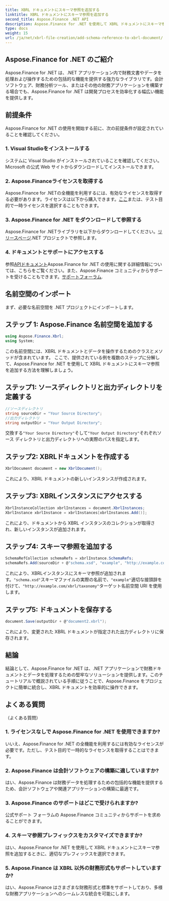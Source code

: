 ```yaml
---
title: XBRL ドキュメントにスキーマ参照を追加する
linktitle: XBRL ドキュメントにスキーマ参照を追加する
second_title: Aspose.Finance .NET API
description: Aspose.Finance for .NET を使用して XBRL ドキュメントにスキーマ参照を追加する方法を学びます。今すぐ財務データ処理を効率化しましょう。
type: docs
weight: 15
url: /ja/net/xbrl-file-creation/add-schema-reference-to-xbrl-document/
---
```

## Aspose.Finance for .NET のご紹介
Aspose.Finance for .NET は、.NET アプリケーション内で財務文書やデータを処理および操作するための包括的な機能を提供する強力なライブラリです。会計ソフトウェア、財務分析ツール、またはその他の財務アプリケーションを構築する場合でも、Aspose.Finance for .NET は開発プロセスを効率化する幅広い機能を提供します。
## 前提条件
Aspose.Finance for .NET の使用を開始する前に、次の前提条件が設定されていることを確認してください。
### 1. Visual Studioをインストールする
システムに Visual Studio がインストールされていることを確認してください。Microsoft の公式 Web サイトからダウンロードしてインストールできます。
### 2. Aspose.Financeライセンスを取得する
Aspose.Finance for .NETの全機能を利用するには、有効なライセンスを取得する必要があります。ライセンスは以下から購入できます。[ここ](https://purchase.aspose.com/buy)または、テスト目的で一時ライセンスを選択することもできます。
### 3. Aspose.Finance for .NET をダウンロードして参照する
Aspose.Finance for .NETライブラリを以下からダウンロードしてください。[リリースページ](https://releases.aspose.com/finance/net/).NET プロジェクトで参照します。
### 4. ドキュメントとサポートにアクセスする
参照[APIドキュメント](https://reference.aspose.com/finance/net/)Aspose.Finance for .NET の使用に関する詳細情報については、こちらをご覧ください。また、Aspose.Finance コミュニティからサポートを受けることもできます。[サポートフォーラム](https://forum.aspose.com/c/finance/43).
## 名前空間のインポート
まず、必要な名前空間を .NET プロジェクトにインポートします。
## ステップ 1: Aspose.Finance 名前空間を追加する
```csharp
using Aspose.Finance.Xbrl;
using System;
```
この名前空間には、XBRL ドキュメントとデータを操作するためのクラスとメソッドが含まれています。
ここで、提供されている例を複数のステップに分解して、Aspose.Finance for .NET を使用して XBRL ドキュメントにスキーマ参照を追加する方法を理解しましょう。
## ステップ1: ソースディレクトリと出力ディレクトリを定義する
```csharp
//ソースディレクトリ
string sourceDir = "Your Source Directory";
//出力ディレクトリ
string outputDir = "Your Output Directory";
```
交換する`"Your Source Directory"`そして`"Your Output Directory"`それぞれソース ディレクトリと出力ディレクトリへの実際のパスを指定します。
## ステップ2: XBRLドキュメントを作成する
```csharp
XbrlDocument document = new XbrlDocument();
```
これにより、XBRL ドキュメントの新しいインスタンスが作成されます。
## ステップ3: XBRLインスタンスにアクセスする
```csharp
XbrlInstanceCollection xbrlInstances = document.XbrlInstances;
XbrlInstance xbrlInstance = xbrlInstances[xbrlInstances.Add()];
```
これにより、ドキュメントから XBRL インスタンスのコレクションが取得され、新しいインスタンスが追加されます。
## ステップ4: スキーマ参照を追加する
```csharp
SchemaRefCollection schemaRefs = xbrlInstance.SchemaRefs;
schemaRefs.Add(sourceDir + @"schema.xsd", "example", "http://example.com/xbrl/taxonomy");
```
これにより、XBRLインスタンスにスキーマ参照が追加されます。`"schema.xsd"`スキーマファイルの実際の名前で、`"example"`適切な接頭辞を付けて、`"http://example.com/xbrl/taxonomy"`ターゲット名前空間 URI を使用します。
## ステップ5: ドキュメントを保存する
```csharp
document.Save(outputDir + @"document2.xbrl");
```
これにより、変更された XBRL ドキュメントが指定された出力ディレクトリに保存されます。
## 結論
結論として、Aspose.Finance for .NET は、.NET アプリケーションで財務ドキュメントとデータを処理するための堅牢なソリューションを提供します。このチュートリアルで概説されている手順に従うことで、Aspose.Finance をプロジェクトに簡単に統合し、XBRL ドキュメントを効率的に操作できます。
## よくある質問
 （よくある質問）
### 1. ライセンスなしで Aspose.Finance for .NET を使用できますか?
いいえ、Aspose.Finance for .NET の全機能を利用するには有効なライセンスが必要です。ただし、テスト目的で一時的なライセンスを取得することはできます。
### 2. Aspose.Finance は会計ソフトウェアの構築に適していますか?
はい、Aspose.Finance は財務データを処理するための包括的な機能を提供するため、会計ソフトウェアや関連アプリケーションの構築に最適です。
### 3. Aspose.Finance のサポートはどこで受けられますか?
公式サポート フォーラムの Aspose.Finance コミュニティからサポートを求めることができます。
### 4. スキーマ参照プレフィックスをカスタマイズできますか?
はい、Aspose.Finance for .NET を使用して XBRL ドキュメントにスキーマ参照を追加するときに、適切なプレフィックスを選択できます。
### 5. Aspose.Finance は XBRL 以外の財務形式もサポートしていますか?
はい、Aspose.Finance はさまざまな財務形式と標準をサポートしており、多様な財務アプリケーションへのシームレスな統合を可能にします。
